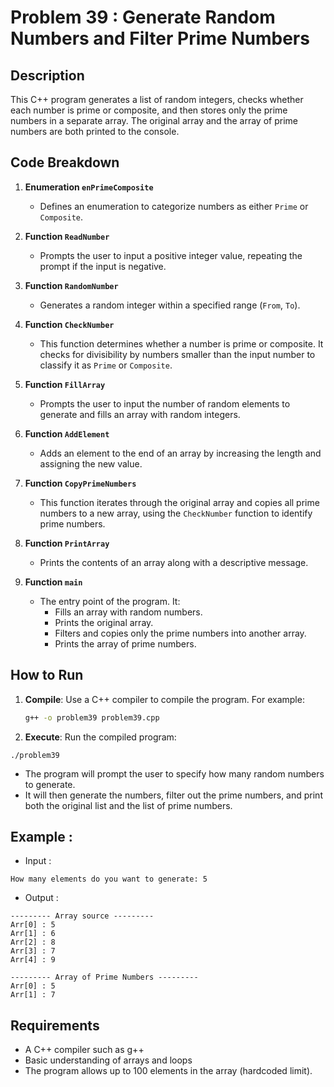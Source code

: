# Problem 39 : Generate Random Numbers and Filter Prime Numbers

## Description
This C++ program generates a list of random integers, checks whether each number is prime or composite, and then stores only the prime numbers in a separate array. The original array and the array of prime numbers are both printed to the console.

## Code Breakdown

1. **Enumeration `enPrimeComposite`**
   - Defines an enumeration to categorize numbers as either `Prime` or `Composite`.

2. **Function `ReadNumber`**
   - Prompts the user to input a positive integer value, repeating the prompt if the input is negative.

3. **Function `RandomNumber`**
   - Generates a random integer within a specified range (`From`, `To`).

4. **Function `CheckNumber`**
   - This function determines whether a number is prime or composite. It checks for divisibility by numbers smaller than the input number to classify it as `Prime` or `Composite`.

5. **Function `FillArray`**
   - Prompts the user to input the number of random elements to generate and fills an array with random integers.

6. **Function `AddElement`**
   - Adds an element to the end of an array by increasing the length and assigning the new value.

7. **Function `CopyPrimeNumbers`**
   - This function iterates through the original array and copies all prime numbers to a new array, using the `CheckNumber` function to identify prime numbers.

8. **Function `PrintArray`**
   - Prints the contents of an array along with a descriptive message.

9. **Function `main`**
   - The entry point of the program. It:
     - Fills an array with random numbers.
     - Prints the original array.
     - Filters and copies only the prime numbers into another array.
     - Prints the array of prime numbers.

## How to Run

1. **Compile**: Use a C++ compiler to compile the program. For example:
   ```bash
   g++ -o problem39 problem39.cpp
   ```

 2. **Execute**: Run the compiled program:
 ```
./problem39
 ```
* The program will prompt the user to specify how many random numbers to generate.
* It will then generate the numbers, filter out the prime numbers, and print both the original list and the list of prime numbers.

## Example :
 - Input :
 ```
How many elements do you want to generate: 5
 ```
 - Output :

```
--------- Array source ---------
Arr[0] : 5
Arr[1] : 6
Arr[2] : 8
Arr[3] : 7
Arr[4] : 9

--------- Array of Prime Numbers ---------
Arr[0] : 5
Arr[1] : 7
```
## Requirements
- A C++ compiler such as g++
- Basic understanding of arrays and loops
- The program allows up to 100 elements in the array (hardcoded limit).